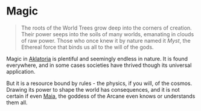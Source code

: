 # Magic

> The roots of the World Trees grow deep into the corners of creation. Their power seeps into the soils of many worlds, emanating in clouds of raw power. Those who once knew it by nature named it _Myst_, the Ethereal force that binds us all to the will of the gods.

Magic in [Aklatoria](../../geography/aklatoria) is plentiful and seemingly endless in nature. It is found everywhere, and in some cases societies have thrived though its universal application.

But it is a resource bound by rules - the physics, if you will, of the cosmos. Drawing its power to shape the world has consequences, and it is not certain if even [Maia](../../religion/deities/maia), the goddess of the Arcane even knows or understands them all.
